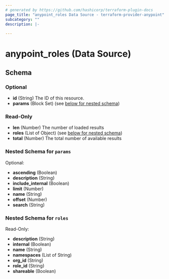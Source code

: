 ```yaml
---
# generated by https://github.com/hashicorp/terraform-plugin-docs
page_title: "anypoint_roles Data Source - terraform-provider-anypoint"
subcategory: ""
description: |-
  
---
```


# anypoint_roles (Data Source)





<!-- schema generated by tfplugindocs -->
## Schema

### Optional

- **id** (String) The ID of this resource.
- **params** (Block Set) (see [below for nested schema](#nestedblock--params))

### Read-Only

- **len** (Number) The number of loaded results
- **roles** (List of Object) (see [below for nested schema](#nestedatt--roles))
- **total** (Number) The total number of available results

<a id="nestedblock--params"></a>
### Nested Schema for `params`

Optional:

- **ascending** (Boolean)
- **description** (String)
- **include_internal** (Boolean)
- **limit** (Number)
- **name** (String)
- **offset** (Number)
- **search** (String)


<a id="nestedatt--roles"></a>
### Nested Schema for `roles`

Read-Only:

- **description** (String)
- **internal** (Boolean)
- **name** (String)
- **namespaces** (List of String)
- **org_id** (String)
- **role_id** (String)
- **shareable** (Boolean)


